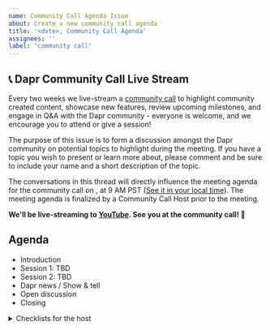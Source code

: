 ```yaml
---
name: Community Call Agenda Issue
about: Create a new community call agenda
title: '<date>, Community Call Agenda'
assignees: ''
label: 'community call'
---
```


## 📞 Dapr Community Call Live Stream

Every two weeks we live-stream a [community call](../#community-meetings) to highlight community created content, showcase new features, review upcoming milestones, and engage in Q&A with the Dapr community - everyone is welcome, and we encourage you to attend or give a session!

The purpose of this issue is to form a discussion amongst the Dapr community on potential topics to highlight during the meeting. If you have a topic you wish to present or learn more about, please comment and be sure to include your name and a short description of the topic.

<!--
!!!REMINDER!!!

- Update the <Date> field in the paragraph below. The time is usually at 9 AM PST.
- Make sure to update the timeanddate.com URL in the correct date/time format: `YYYYMMDDThh` (e.g. 20230531T09 is 2023 May 31st, 9 AM).
-->

The conversations in this thread will directly influence the meeting agenda for the community call on <Date>, at 9 AM PST ([See it in your local time](https://www.timeanddate.com/worldclock/fixedtime.html?iso=YYYYMMDDT09&p1=234&msg=Dapr+Community+Call)). The meeting agenda is finalized by a Community Call Host prior to the meeting.

**We'll be live-streaming to [YouTube](https://www.youtube.com/@DaprDev/streams). See you at the community call! 👋**

## Agenda

- Introduction
- Session 1: TBD
- Session 2: TBD
- Dapr news / Show & tell
- Open discussion
- Closing

 <details>
    <summary>Checklists for the host</summary>

### Before the meeting

- [ ] Find speakers
- [ ] Collect Dapr news (blog posts & videos found on social media, and show-and-tell Discord channel)
- [ ] Prepare slide deck
- [ ] Send meeting invite to the speakers
- [ ] Announce the meeting on social media
  - [ ] 1 week before
  - [ ] 1 day before
  - [ ] 1 hour before

### During the meeting

- Welcome & announce that the meeting will be recorded
- Start the recording
- Show the agenda
- Welcome first speaker
- First session
- Q&A first session
- Welcome second speaker
- Second session
- Q&A second session
- Show Dapr related news, posts, videos.
- Open discussion
- Closing & mention Dapr Discord channel

### After the meeting

- [ ] Add chapters to the video
- [ ] Add links to the video description
  - [ ] Read-only link to slides
  - [ ] [Dapr Discord link](http://bit.ly/dapr-discord)
  - [ ] Other relevant links related to the sessions
- [ ] Announce the published video on social media
- [ ] Close this issue

</details>

